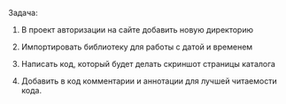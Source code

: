 Задача:

1. В проект авторизации на сайте добавить новую директорию

2. Импортировать библиотеку для работы с датой и временем

3. Написать код, который будет делать скриншот страницы каталога

4. Добавить в код комментарии и аннотации для лучшей читаемости кода.
